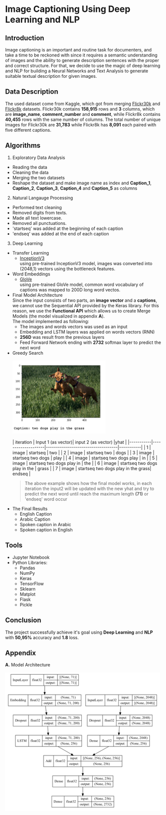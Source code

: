 # Image Captioning Using Deep Learning and NLP
## Introduction
Image captioning is an important and routine task for documenters, and take a time to be reckoned with since it requires a semantic understanding of images and the ability to generate description sentences with the proper and correct structure.
For that, we decide to use the magic of deep learning and NLP for building a Neural Networks and Text Analysis to generate suitable textual description for given images.
## Data Description
The used dataset come from Kaggle, which got from merging [Flickr30k](https://www.kaggle.com/hsankesara/flickr-image-dataset) and [Flickr8k](https://www.kaggle.com/adityajn105/flickr8k) datasets.
Flickr30k contains __158,915__ rows and __3__ columns, which are __image_name__, __comment_number__ and __comment__,
while Flickr8k contains __40,455__ rows with the same number of columns.
The total number of unique images for Flickr30k are __31,783__ while Flickr8k has __8,091__ each paired with five different captions.
## Algorithms
1. Exploratory Data Analysis 
  - Reading the data
  - Cleaning the data
  - Merging the two datasets
  - Reshape the dataset and make image name as index and __Caption_1__, __Caption_2__, __Caption_3__, __Caption_4__ and __Caption_5__ as columns
2. Natural Langauge Processing
  - Performed text cleaning
  - Removed digits from texts.
  - Made all text lowercase.
  - Removed all punctuations.
  - 'startseq' was added at the beginning of each caption
  - 'endseq' was added at the end of each caption
 3. Deep Learning 
   - Transfer Learning
     - [InceptionV3](https://cloud.google.com/tpu/docs/inception-v3-advanced)<br/>
       using pre-trained InceptionV3 model, images was converted into (2048,1) vectors using the bottleneck features.
   - Word Embeddings
     - [GloVe](https://nlp.stanford.edu/projects/glove/) <br/> using pre-trained GloVe model, common word vocabulary of captions was mapped to 200D long word vectos.
   - Final Model Architecture <br/>
     Since the input consists of two parts, an **image vector** and a **captions**, we cannot use the Sequential API provided by the Keras 
     library. For this reason, we use the **Functional API** which allows us to create Merge Models (the model visualized in appendix **A**). <br/> The model implemented as following: 
     - The images and words vectors was used as an input
     - Embedding and LSTM layers was applied on words vectors (RNN)
     - **256D** was result from the previous layers
     - Feed Forward Network ending with **2732** softmax layer to predict the next word 
   - Greedy Search <br/>  <br/> 
     <img src = 'https://github.com/renad-albishri/Image_Captioning_DeepLearning/blob/main/images/result%20Example.png' width = '300' />
     <br/> <br/> 
     | iteration | Input 1 (as vector)| input 2 (as vector)                |yhat       |
     |-----------|--------------------|------------------------------------|-----------|
     | 1         | image              | startseq                           | two       |
     | 2         | image              | startseq two                       | dogs      | 
     | 3         | image              | startseq two dogs                  | play      | 
     | 4         | image              | startseq two dogs play             | in        | 
     | 5         | image              | startseq two dogs play in          | the       | 
     | 6         | image              | startseq two dogs play in the      | grass     | 
     | 7         | image              | startseq two dogs play in the grass| endseq    | 
     > The above example shows how the final model works, in each iteration the input2 will be updated with the new yhat and try to predict the next word until reach the maximum length **(71)** or 'endseq' word occur 
   - The Final Results <br/>
     - English Caption
     - Arabic Caption
     - Spoken caption in Arabic
     - Spoken caption in English
     
 ## Tools
- Jupyter Notebook  
- Python Libraries:
    - Pandas
    - NumPy
    - Keras
    - TensorFlow
    - Sklearn
    - Matplot
    - Flask
    - Pickle
      

## Conclusion
The project successfully achieve it's goal using **Deep Learning** and **NLP** with **50,95%** accuracy and **1.8** loss.

## Appendix 
**A.** Model Architecture  <br/> <br/>
     <img src = 'https://github.com/renad-albishri/Image_Captioning_DeepLearning/blob/main/images/model_Architecture.png' width = '500' />
